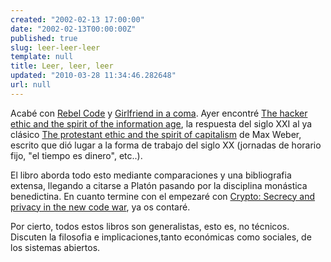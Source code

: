 ```yaml
---
created: "2002-02-13 17:00:00"
date: "2002-02-13T00:00:00Z"
published: true
slug: leer-leer-leer
template: null
title: Leer, leer, leer
updated: "2010-03-28 11:34:46.282648"
url: null
---
```


Acab&eacute; con [Rebel Code][] y [Girlfriend in a coma][]. Ayer encontr&eacute; [The hacker ethic and the spirit of the information age][hacker_ethic], la respuesta del siglo XXI al ya cl&aacute;sico [The protestant ethic and the spirit of capitalism][weber] de Max Weber, escrito que di&oacute; lugar a la forma de trabajo del siglo XX (jornadas de horario fijo, "el tiempo es dinero", etc..).

[Rebel Code]: http://www.amazon.co.uk/exec/obidos/ASIN/0140298045/ignaciotorres-21
[Girlfriend in a coma]: http://www.amazon.co.uk/exec/obidos/ASIN/0006551262/ignaciotorres-21

[hacker_ethic]: http://www.amazon.co.uk/exec/obidos/ASIN/0099426927/ignaciotorres-21
[weber]: http://en.wikipedia.org/wiki/The_Protestant_Ethic_and_the_Spirit_of_Capitalism

El libro aborda todo esto mediante comparaciones y una bibliografia extensa, llegando a citarse a Plat&oacute;n pasando por la disciplina mon&aacute;stica benedictina. En cuanto termine con el empezar&eacute; con [Crypto: Secrecy and privacy in the new code war][crypto], ya os contar&eacute;.

[crypto]: http://www.amazon.co.uk/exec/obidos/ASIN/0140244328/ignaciotorres-21

Por cierto, todos estos libros son generalistas, esto es, no t&eacute;cnicos. Discuten la filosofia e implicaciones,tanto econ&oacute;micas como sociales, de los sistemas abiertos.